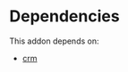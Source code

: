 # Dependencies

This addon depends on:

- [crm](../../../../../oca-ocb-crm/odoo-bringout-oca-ocb-crm)
